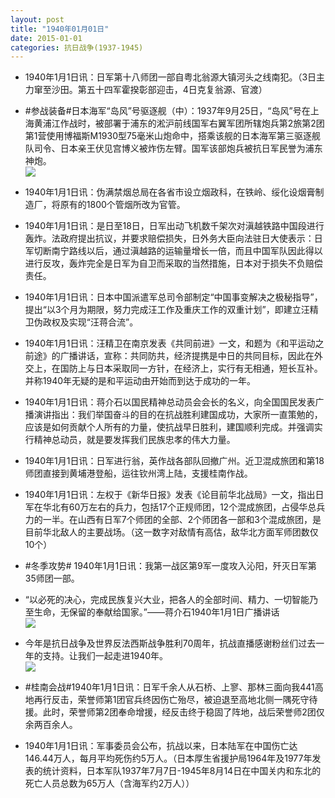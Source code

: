 ```yaml
---
layout: post
title: "1940年01月01日"
date: 2015-01-01
categories: 抗日战争(1937-1945)
---
```


<meta name="referrer" content="no-referrer" />

- 1940年1月1日讯：日军第十八师团一部自粤北翁源大镇河头之线南犯。（3日主力窜至沙田。第五十四军霍揆彰部迎击，4日克复翁源、官渡） 

- #参战装备#日本海军“岛风”号驱逐舰（中）：1937年9月25日，“岛风”号在上海黄浦江作战时，被部署于浦东的淞沪前线国军右翼军团所辖炮兵第2旅第2团第1营使用博福斯M1930型75毫米山炮命中，搭乘该舰的日本海军第三驱逐舰队司令、日本亲王伏见宫博义被炸伤左臂。国军该部炮兵被抗日军民誉为浦东神炮。 <br/><img src="https://ww1.sinaimg.cn/large/aca367d8jw1enuaqyyiv2j20780fsmyq.jpg" />

- 1940年1月1日讯：伪满禁烟总局在各省市设立烟政科，在铁岭、绥化设烟膏制造厂，将原有的1800个管烟所改为官管。 

- 1940年1月1日讯：是日至18日，日军出动飞机数千架次对滇越铁路中国段进行轰炸。法政府提出抗议，并要求赔偿损失，日外务大臣向法驻日大使表示：日军切断南宁路线以后，通过滇越路的运输量增长一倍，而且中国军队因此得以进行反攻，轰炸完全是日军为自卫而采取的当然措施，日本对于损失不负赔偿责任。 

- 1940年1月1日讯：日本中国派遣军总司令部制定“中国事变解决之极秘指导”，提出“以3个月为期限，努力完成汪工作及重庆工作的双重计划”，即建立汪精卫伪政权及实现“汪蒋合流”。 

- 1940年1月1日讯：汪精卫在南京发表《共同前进》一文，和题为《和平运动之前途》的广播讲话，宣称：共同防共，经济提携是中日的共同目标，因此在外交上，在国防上与日本采取同一方针，在经济上，实行有无相通，短长互补。并称1940年无疑的是和平运动由开始而到达于成功的一年。 

- 1940年1月1日讯：蒋介石以国民精神总动员会会长的名义，向全国国民发表广播演讲指出：我们举国奋斗的目的在抗战胜利建国成功，大家所一直策勉的，应该是如何贡献个人所有的力量，使抗战早日胜利，建国顺利完成。并强调实行精神总动员，就是要发挥我们民族忠孝的伟大力量。 

- 1940年1月1日讯：日军进行翁，英作战各部队回撤广州。近卫混成旅团和第18师团直接到黄埔港登船，运往钦州湾上陆，支援桂南作战。 

- 1940年1月1日讯：左权于《新华日报》发表《论目前华北战局》一文，指出日军在华北有60万左右的兵力，包括17个正规师团，12个混成旅团，占侵华总兵力的一半。在山西有日军7个师团的全部、2个师团各一部和3个混成旅团，是目前华北敌人的主要战场。（这一数字对敌情有高估，敌华北方面军师团数仅10个） 

- #冬季攻势# 1940年1月1日讯：我第一战区第9军一度攻入沁阳，歼灭日军第35师团一部。 

- “以必死的决心，完成民族复兴大业，把各人的全部时间、精力、一切智能乃至生命，无保留的奉献给国家。”——蒋介石1940年1月1日广播讲话 <br/><img src="https://ww3.sinaimg.cn/large/aca367d8gw1entpptmy6sj20gl4ul7wh.jpg" />

- 今年是抗日战争及世界反法西斯战争胜利70周年，抗战直播感谢粉丝们过去一年的支持。让我们一起走进1940年。 <br/><img src="https://ww2.sinaimg.cn/large/aca367d8gw1entpcat138j20o95a6u0x.jpg" />

- #桂南会战#1940年1月1日讯：日军千余人从石桥、上寥、那林三面向我441高地再行反击，荣誉师第1团官兵终因伤亡殆尽，被迫退至高地北侧一隅死守待援。此时，荣誉师第2团奉命增援，经反击终于稳固了阵地，战后荣誉师2团仅余两百余人。 

- 1940年1月1日讯：军事委员会公布，抗战以来，日本陆军在中国伤亡达146.44万人，每月平均死伤约5万人。（日本厚生省援护局1964年及1977年发表的统计资料，日本军队1937年7月7日-1945年8月14日在中国关内和东北的死亡人员总数为65万人（含海军约2万人）） 

